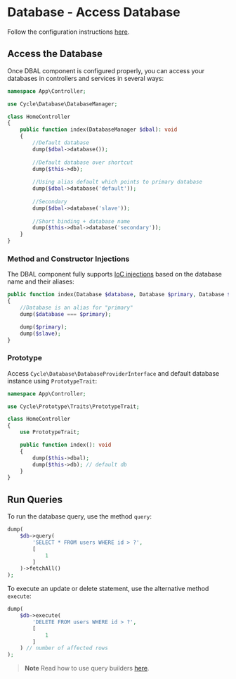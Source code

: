 # Database - Access Database

Follow the configuration instructions [here](/database/configuration.md).

## Access the Database

Once DBAL component is configured properly, you can access your databases in controllers and services in several ways:

```php
namespace App\Controller;

use Cycle\Database\DatabaseManager;

class HomeController 
{
    public function index(DatabaseManager $dbal): void
    {
        //Default database
        dump($dbal->database());
        
        //Default database over shortcut
        dump($this->db);
    
        //Using alias default which points to primary database
        dump($dbal->database('default'));
    
        //Secondary
        dump($dbal->database('slave'));
    
        //Short binding + database name
        dump($this->dbal->database('secondary'));
    }
}
```

### Method and Constructor Injections

The DBAL component fully supports [IoC injections](/framework/container.md) based on the database name and their aliases:

```php
public function index(Database $database, Database $primary, Database $slave): void
{
    //Database is an alias for "primary"
    dump($database === $primary);

    dump($primary);
    dump($slave);
}
```

### Prototype

Access `Cycle\Database\DatabaseProviderInterface` and default database instance using `PrototypeTrait`:

```php
namespace App\Controller;

use Cycle\Prototype\Traits\PrototypeTrait;

class HomeController
{
    use PrototypeTrait;

    public function index(): void
    {
        dump($this->dbal);
        dump($this->db); // default db
    }
}
```

## Run Queries

To run the database query, use the method `query`:

```php
dump(
    $db->query(
        'SELECT * FROM users WHERE id > ?',
        [
            1
        ]
    )->fetchAll()
);
```

To execute an update or delete statement, use the alternative method `execute`:

```php
dump(
    $db->execute(
        'DELETE FROM users WHERE id > ?',
        [
            1
        ]
    ) // number of affected rows 
);
```

> **Note**
> Read how to use query builders [here](https://cycle-orm.dev/docs/database-query-builders/2.x/en).
